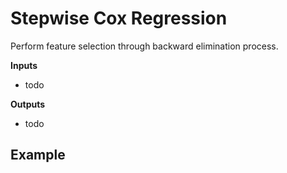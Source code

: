Stepwise Cox Regression
=======================
Perform feature selection through backward elimination process.

**Inputs**

- todo

**Outputs**

- todo


Example
-------
